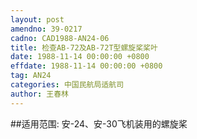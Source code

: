 ```yaml
---
layout: post
amendno: 39-0217
cadno: CAD1988-AN24-06
title: 检查AB-72及AB-72T型螺旋桨桨叶
date: 1988-11-14 00:00:00 +0800
effdate: 1988-11-14 00:00:00 +0800
tag: AN24
categories: 中国民航局适航司
author: 王春林
---
```


##适用范围:
安-24、安-30飞机装用的螺旋桨

